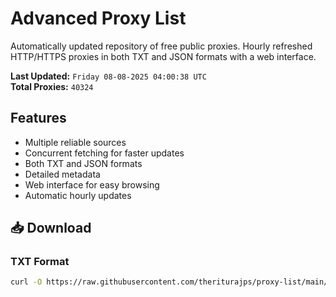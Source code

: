 # Advanced Proxy List

Automatically updated repository of free public proxies. Hourly refreshed HTTP/HTTPS proxies in both TXT and JSON formats with a web interface.

**Last Updated:** `Friday 08-08-2025 04:00:38 UTC`  
**Total Proxies:** `40324`

## Features
- Multiple reliable sources
- Concurrent fetching for faster updates
- Both TXT and JSON formats
- Detailed metadata
- Web interface for easy browsing
- Automatic hourly updates

## 📥 Download

### TXT Format
```bash
curl -O https://raw.githubusercontent.com/theriturajps/proxy-list/main/proxies.txt